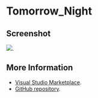 # Tomorrow_Night



## Screenshot
![](https://raw.githubusercontent.com/gerane/VSCodeThemes/master/gerane.Theme-Tomorrow_Night/screenshot.png).


## More Information
* [Visual Studio Marketplace](https://marketplace.visualstudio.com/items/gerane.Theme-TomorrowNight).
* [GitHub repository](https://github.com/gerane/VSCodeThemes).
